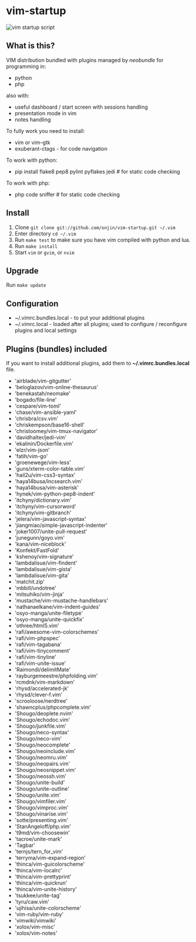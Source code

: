 # vim-startup

![vim startup script](http://dl.dropbox.com/u/185133/vim-startup/screenshot.jpg)

## What is this?

VIM distribution bundled with plugins managed by *neobundle* for programming in:

 * python
 * php

also with:
 * useful dashboard / start screen with sessions handling
 * presentation mode in vim
 * notes handling


To fully work you need to install:

 * vim or vim-gtk
 * exuberant-ctags - for code navigation

To work with python:
 * pip install flake8 pep8 pylint pyflakes jedi  # for static code checking

To work with php:
 * php code sniffer  # for static code checking


## Install
1. Clone `git clone git://github.com/onjin/vim-startup.git ~/.vim`
2. Enter directory `cd ~/.vim`
3. Run `make test` to make sure you have vim compiled with python and lua.
4. Run `make install`
5. Start `vim` or `gvim`, or `nvim`


## Upgrade

Run `make update`

## Configuration
 * ~/.vimrc.bundles.local - to put your additional plugins
 * ~/.vimrc.local - loaded after all plugins; used to configure / reconfigure plugins and local settings


## Plugins (bundles) included

If you want to install additional plugins, add them to **~/.vimrc.bundles.local** file.

- 'airblade/vim-gitgutter'
- 'beloglazov/vim-online-thesaurus'
- 'benekastah/neomake'
- 'bogado/file-line'
- 'cespare/vim-toml'
- 'chase/vim-ansible-yaml'
- 'chrisbra/csv.vim'
- 'chriskempson/base16-shell'
- 'christoomey/vim-tmux-navigator'
- 'davidhalter/jedi-vim'
- 'ekalinin/Dockerfile.vim'
- 'elzr/vim-json'
- 'fatih/vim-go'
- 'groenewege/vim-less'
- 'guns/xterm-color-table.vim'
- 'hail2u/vim-css3-syntax'
- 'haya14busa/incsearch.vim'
- 'haya14busa/vim-asterisk'
- 'hynek/vim-python-pep8-indent'
- 'itchyny/dictionary.vim'
- 'itchyny/vim-cursorword'
- 'itchyny/vim-gitbranch'
- 'jelera/vim-javascript-syntax'
- 'jiangmiao/simple-javascript-indenter'
- 'joker1007/unite-pull-request'
- 'junegunn/goyo.vim'
- 'kana/vim-niceblock'
- 'Konfekt/FastFold'
- 'kshenoy/vim-signature'
- 'lambdalisue/vim-findent'
- 'lambdalisue/vim-gista'
- 'lambdalisue/vim-gita'
- 'matchit.zip'
- 'mbbill/undotree'
- 'mitsuhiko/vim-jinja'
- 'mustache/vim-mustache-handlebars'
- 'nathanaelkane/vim-indent-guides'
- 'osyo-manga/unite-filetype'
- 'osyo-manga/unite-quickfix'
- 'othree/html5.vim'
- 'rafi/awesome-vim-colorschemes'
- 'rafi/vim-phpspec'
- 'rafi/vim-tagabana'
- 'rafi/vim-tinycomment'
- 'rafi/vim-tinyline'
- 'rafi/vim-unite-issue'
- 'Raimondi/delimitMate'
- 'rayburgemeestre/phpfolding.vim'
- 'rcmdnk/vim-markdown'
- 'rhysd/accelerated-jk'
- 'rhysd/clever-f.vim'
- 'scrooloose/nerdtree'
- 'shawncplus/phpcomplete.vim'
- 'Shougo/deoplete.nvim'
- 'Shougo/echodoc.vim'
- 'Shougo/junkfile.vim'
- 'Shougo/neco-syntax'
- 'Shougo/neco-vim'
- 'Shougo/neocomplete'
- 'Shougo/neoinclude.vim'
- 'Shougo/neomru.vim'
- 'Shougo/neopairs.vim'
- 'Shougo/neosnippet.vim'
- 'Shougo/neossh.vim'
- 'Shougo/unite-build'
- 'Shougo/unite-outline'
- 'Shougo/unite.vim'
- 'Shougo/vimfiler.vim'
- 'Shougo/vimproc.vim'
- 'Shougo/vinarise.vim'
- 'sotte/presenting.vim'
- 'StanAngeloff/php.vim'
- 't9md/vim-choosewin'
- 'tacroe/unite-mark'
- 'Tagbar'
- 'ternjs/tern_for_vim'
- 'terryma/vim-expand-region'
- 'thinca/vim-guicolorscheme'
- 'thinca/vim-localrc'
- 'thinca/vim-prettyprint'
- 'thinca/vim-quickrun'
- 'thinca/vim-unite-history'
- 'tsukkee/unite-tag'
- 'tyru/caw.vim'
- 'ujihisa/unite-colorscheme'
- 'vim-ruby/vim-ruby'
- 'vimwiki/vimwiki'
- 'xolox/vim-misc'
- 'xolox/vim-notes'
